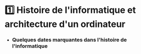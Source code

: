 # 1️⃣ Histoire de l'informatique et architecture d'un ordinateur

 - ### Quelques dates marquantes dans l'histoire de l'informatique
<object width = "980" height = "500" type = "application/pdf" data = "https://raw.githubusercontent.com/abrugiere/snt/main/_res/1.1.Histoire_info.pdf"></object>



<!--


- ### [Quelques dates marquantes dans l'histoire de l'informatique](https://raw.githubusercontent.com/abrugiere/snt/main/_res/1.1.Histoire_info.pdf){:target="_blank"} 

<embed src="/pdf-templates/valentines-day-card-1.pdf" type="application/pdf" width="100%" height="100%">

<center><iframe src="https://1drv.ms/p/c/460290618ae3bc14/IQQ8tA3A_GjHR4T1pMmBsr3CAbINFFLxpCnffGg_xgJmOtc?wdAr=1.7777777777777777" width="952px" height="576px" frameborder="0">Ceci est un présentation <a target="_blank" href="https://office.com">Microsoft Office</a> incorporé, avec <a target="_blank" href="https://office.com/webapps">Office</a>.</iframe></center>

<iframe src = "https://raw.githubusercontent.com/abrugiere/snt/main/_res/1.1.Histoire_info.pdf" width="100%" height="100%"></iframe>

<object width = "980" height = "500" type = "application/pdf" data = "https://raw.githubusercontent.com/abrugiere/snt/main/_res/1.1.Histoire_info.pdf"></object>

## 1.2 - Qu'est-ce qu'un ordinateur
- Processeur (fréquence, coeurs MHz)
- RAM plus rapide se vide
- Mémoire de masse (HDD, SSD, M2. mécanique, flash : capacité octets Mo Go)
- GPU pour vidéo
- Carte mère
- Périphériques ports (USB, affichage, RJ45, sans fil)


>  https://www.youtube.com/watch?v=q-BoKqm_ZKU  
>  https://www.youtube.com/watch?v=NNxAKALRePo&ab_channel=TechnologieColl%C3%A8geFontcarrade  (6mn07 : comparaisons puissances de calcul)  
>  Synthese Philippe Boddaert


-->
